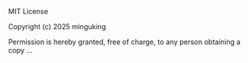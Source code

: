 MIT License

Copyright (c) 2025 minguking

Permission is hereby granted, free of charge, to any person obtaining a copy
...

